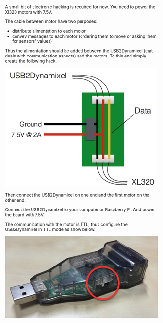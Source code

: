 #

A small bit of electronic hacking is required for now. You need to power the Xl320 motors with 7.5V.

The cable between motor have two purposes:
- distribute alimentation to each motor
- convey messages to each motor (ordering them to move or asking them for sensors' values)

Thus the alimentation should be added between the USB2Dynamixel (that deals with communication aspects) and the motors. To this end simply create the following hack.

![Power Board](img/electronic/power-board-xl320.png)

Then connect the USB2Dynamixel on one end and the first motor on the other end.

Connect the USB2Dynamixel to your computer or Raspberry Pi. And power the board with 7.5V.

The communication with the motor is TTL, thus configure the USB2Dynamixel in TTL mode as show below.

![Power Board](img/electronic/usb2dynamixel.jpg)

